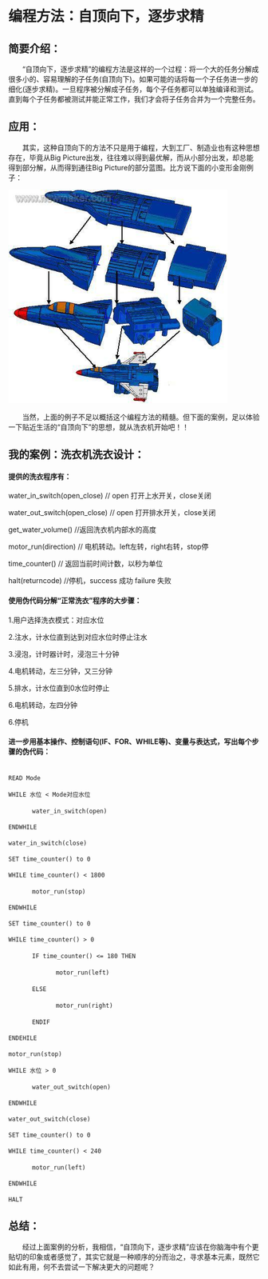 # 编程方法：自顶向下，逐步求精

## 简要介绍：

　　“自顶向下，逐步求精”的编程方法是这样的一个过程：将一个大的任务分解成很多小的、容易理解的子任务(自顶向下)。如果可能的话将每一个子任务进一步的细化(逐步求精)。一旦程序被分解成子任务，每个子任务都可以单独编译和测试。直到每个子任务都被测试并能正常工作，我们才会将子任务合并为一个完整任务。

## 应用：

　　其实，这种自顶向下的方法不只是用于编程，大到工厂、制造业也有这种思想存在，毕竟从Big Picture出发，往往难以得到最优解，而从小部分出发，却总能得到部分解，从而得到通往Big Picture的部分蓝图。比方说下面的小变形金刚例子：

![](images\200962111342148249.jpg)

　　当然，上面的例子不足以概括这个编程方法的精髓。但下面的案例，足以体验一下贴近生活的“自顶向下”的思想，就从洗衣机开始吧！！

## 我的案例：洗衣机洗衣设计：

#### 提供的洗衣程序有：

water_in_switch(open_close) // open 打开上水开关，close关闭

water_out_switch(open_close) // open 打开排水开关，close关闭

get_water_volume() //返回洗衣机内部水的高度

motor_run(direction) // 电机转动。left左转，right右转，stop停

time_counter() // 返回当前时间计数，以秒为单位

halt(returncode) //停机，success 成功 failure 失败

#### 使用伪代码分解“正常洗衣”程序的大步骤：

1.用户选择洗衣模式：对应水位

2.注水，计水位直到达到对应水位时停止注水

3.浸泡，计时器计时，浸泡三十分钟

4.电机转动，左三分钟，又三分钟

5.排水，计水位直到0水位时停止

6.电机转动，左四分钟

6.停机

#### 进一步用基本操作、控制语句(IF、FOR、WHILE等)、变量与表达式，写出每个步骤的伪代码：

```

READ Mode

WHILE 水位 < Mode对应水位

　　　　water_in_switch(open)

ENDWHILE

water_in_switch(close)

SET time_counter() to 0

WHILE time_counter() < 1800

　　　　motor_run(stop)

ENDWHILE

SET time_counter() to 0

WHILE time_counter() > 0

　　　　IF time_counter() <= 180 THEN

　　　　　　　　motor_run(left)

　　　　ELSE

　　　　　　　　motor_run(right)

　　　　ENDIF

ENDEHILE

motor_run(stop)

WHILE 水位 > 0

　　　　water_out_switch(open)

ENDWHILE

water_out_switch(close)

SET time_counter() to 0

WHILE time_counter() < 240

　　　　motor_run(left)

ENDWHILE

HALT

```

## 总结：

　　经过上面案例的分析，我相信，“自顶向下，逐步求精”应该在你脑海中有个更贴切的印象或者感觉了，其实它就是一种顺序的分而治之，寻求基本元素，既然它如此有用，何不去尝试一下解决更大的问题呢？
